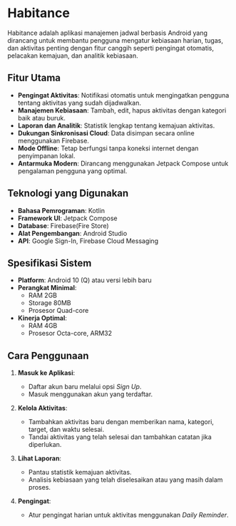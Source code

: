 # Habitance

Habitance adalah aplikasi manajemen jadwal berbasis Android yang dirancang untuk membantu pengguna mengatur kebiasaan harian, tugas, dan aktivitas penting dengan fitur canggih seperti pengingat otomatis, pelacakan kemajuan, dan analitik kebiasaan.

## Fitur Utama

- **Pengingat Aktivitas**: Notifikasi otomatis untuk mengingatkan pengguna tentang aktivitas yang sudah dijadwalkan.
- **Manajemen Kebiasaan**: Tambah, edit, hapus aktivitas dengan kategori baik atau buruk.
- **Laporan dan Analitik**: Statistik lengkap tentang kemajuan aktivitas.
- **Dukungan Sinkronisasi Cloud**: Data disimpan secara online menggunakan Firebase.
- **Mode Offline**: Tetap berfungsi tanpa koneksi internet dengan penyimpanan lokal.
- **Antarmuka Modern**: Dirancang menggunakan Jetpack Compose untuk pengalaman pengguna yang optimal.

## Teknologi yang Digunakan

- **Bahasa Pemrograman**: Kotlin
- **Framework UI**: Jetpack Compose
- **Database**: Firebase(Fire Store)
- **Alat Pengembangan**: Android Studio
- **API**: Google Sign-In, Firebase Cloud Messaging

## Spesifikasi Sistem

- **Platform**: Android 10 (Q) atau versi lebih baru
- **Perangkat Minimal**: 
  - RAM 2GB 
  - Storage 80MB 
  - Prosesor Quad-core
- **Kinerja Optimal**: 
  - RAM 4GB 
  - Prosesor Octa-core, ARM32

## Cara Penggunaan

1. **Masuk ke Aplikasi**:
   - Daftar akun baru melalui opsi *Sign Up*.
   - Masuk menggunakan akun yang terdaftar.

2. **Kelola Aktivitas**:
   - Tambahkan aktivitas baru dengan memberikan nama, kategori, target, dan waktu selesai.
   - Tandai aktivitas yang telah selesai dan tambahkan catatan jika diperlukan.

3. **Lihat Laporan**:
   - Pantau statistik kemajuan aktivitas.
   - Analisis kebiasaan yang telah diselesaikan atau yang masih dalam proses.

4. **Pengingat**:
   - Atur pengingat harian untuk aktivitas menggunakan *Daily Reminder*.
